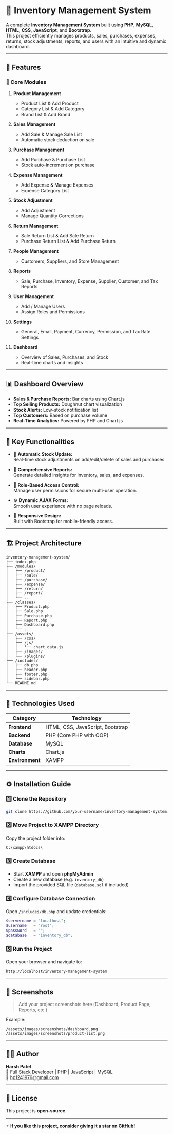 # 🧾 Inventory Management System

A complete **Inventory Management System** built using **PHP**, **MySQL**, **HTML**, **CSS**, **JavaScript**, and **Bootstrap**.  
This project efficiently manages products, sales, purchases, expenses, returns, stock adjustments, reports, and users with an intuitive and dynamic dashboard.

---

## 🚀 Features

### 🧩 Core Modules
1. **Product Management**
   - Product List & Add Product
   - Category List & Add Category
   - Brand List & Add Brand

2. **Sales Management**
   - Add Sale & Manage Sale List
   - Automatic stock deduction on sale

3. **Purchase Management**
   - Add Purchase & Purchase List
   - Stock auto-increment on purchase

4. **Expense Management**
   - Add Expense & Manage Expenses
   - Expense Category List

5. **Stock Adjustment**
   - Add Adjustment
   - Manage Quantity Corrections

6. **Return Management**
   - Sale Return List & Add Sale Return
   - Purchase Return List & Add Purchase Return

7. **People Management**
   - Customers, Suppliers, and Store Management

8. **Reports**
   - Sale, Purchase, Inventory, Expense, Supplier, Customer, and Tax Reports

9. **User Management**
   - Add / Manage Users
   - Assign Roles and Permissions

10. **Settings**
    - General, Email, Payment, Currency, Permission, and Tax Rate Settings

11. **Dashboard**
    - Overview of Sales, Purchases, and Stock
    - Real-time charts and insights

---

## 📊 Dashboard Overview

- **Sales & Purchase Reports:** Bar charts using Chart.js  
- **Top Selling Products:** Doughnut chart visualization  
- **Stock Alerts:** Low-stock notification list  
- **Top Customers:** Based on purchase volume  
- **Real-Time Analytics:** Powered by PHP and Chart.js  

---

## 🧠 Key Functionalities

- 🔄 **Automatic Stock Update:**  
  Real-time stock adjustments on add/edit/delete of sales and purchases.
  
- 🧾 **Comprehensive Reports:**  
  Generate detailed insights for inventory, sales, and expenses.

- 👥 **Role-Based Access Control:**  
  Manage user permissions for secure multi-user operation.

- ⚙️ **Dynamic AJAX Forms:**  
  Smooth user experience with no page reloads.

- 📱 **Responsive Design:**  
  Built with Bootstrap for mobile-friendly access.

---

## 🏗️ Project Architecture

```
inventory-management-system/
├── index.php
├── /modules/
│   ├── /product/
│   ├── /sale/
│   ├── /purchase/
│   ├── /expense/
│   ├── /return/
│   ├── /report/
│   └── ...
├── /classes/
│   ├── Product.php
│   ├── Sale.php
│   ├── Purchase.php
│   ├── Report.php
│   ├── Dashboard.php
│   └── ...
├── /assets/
│   ├── /css/
│   ├── /js/
│   │   └── chart_data.js
│   ├── /images/
│   └── /plugins/
├── /includes/
│   ├── db.php
│   ├── header.php
│   ├── footer.php
│   └── sidebar.php
└── README.md
```

---

## 🧩 Technologies Used

| Category        | Technology |
|-----------------|-------------|
| **Frontend**    | HTML, CSS, JavaScript, Bootstrap |
| **Backend**     | PHP (Core PHP with OOP) |
| **Database**    | MySQL |
| **Charts**      | Chart.js |
| **Environment** | XAMPP |

---

## ⚙️ Installation Guide

### 1️⃣ Clone the Repository
```bash
git clone https://github.com/your-username/inventory-management-system.git
```

### 2️⃣ Move Project to XAMPP Directory
Copy the project folder into:
```
C:\xampp\htdocs\
```

### 3️⃣ Create Database
- Start **XAMPP** and open **phpMyAdmin**
- Create a new database (e.g. `inventory_db`)
- Import the provided SQL file (`database.sql` if included)

### 4️⃣ Configure Database Connection
Open `/includes/db.php` and update credentials:
```php
$servername = "localhost";
$username   = "root";
$password   = "";
$database   = "inventory_db";
```

### 5️⃣ Run the Project
Open your browser and navigate to:
```
http://localhost/inventory-management-system
```

---

## 📸 Screenshots

> Add your project screenshots here (Dashboard, Product Page, Reports, etc.)

Example:
```
/assets/images/screenshots/dashboard.png
/assets/images/screenshots/product-list.png
```

---

## 🧑‍💻 Author

**Harsh Patel**  
💼 Full Stack Developer | PHP | JavaScript | MySQL  
📧 hp1241976@gmail.com  

---

## 📝 License

This project is **open-source**.

---

⭐ **If you like this project, consider giving it a star on GitHub!**

